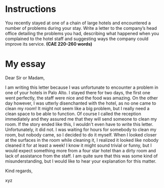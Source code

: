 # Instructions

You recently stayed at one of a chain of large hotels and encountered a number of problems during your stay. Write a letter to the company’s head office detailing the problems you had, describing what happened when you complained to the hotel staff and suggesting ways the company could improve its service. **(CAE 220-260 words)**

# My essay

Dear Sir or Madam, 

I am writing this letter because I was unfortunate to encounter a problem in one of your hotels in Palo Alto. I stayed there for two days, the first one went perfectly, the staff were nice and the food was amazing. On the other day however, I was utterly disenchanted with the hotel, as no one came to clean my room! It might not seem like a big problem, but I really need a clean space to be able to function. Of course I called the reception immediately and they assured me that they will send someone to clean my room. If the story ended like this, I wouldn't even have to write this letter. Unfortunately, it did not. I was waiting for hours for somebody to clean my room, but nobody came, so I decided to do it myself. When I looked closer at the surfaces in the room while cleaning it, I realized it looked like nobody cleaned it for at least a week! I know it might sound trivial or funny, but I would expect something more from a four star hotel than a dirty room and lack of assistance from the staff. I am quite sure that this was some kind of misunderstanding, but I would like to hear your explanation for this matter.

Kind regards,

xyz